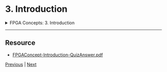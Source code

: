 # 3. Introduction

<details>
  <summary> FPGA Concepts: 3. Introduction </summary>

<p align="center" >
    <img src="https://rfpga.s3.us-west-1.amazonaws.com/HLS-for-FPGA-Part-1-Combinational-Circuits/images/3_Introduction.png" width="90%" > 
    <img src="https://rfpga.s3.us-west-1.amazonaws.com/HLS-for-FPGA-Part-1-Combinational-Circuits/images/3_Introduction_2.png" width="90%" > 
    <img src="https://rfpga.s3.us-west-1.amazonaws.com/HLS-for-FPGA-Part-1-Combinational-Circuits/images/3_Introduction_3.png" width="90%" > 
    <img src="https://rfpga.s3.us-west-1.amazonaws.com/HLS-for-FPGA-Part-1-Combinational-Circuits/images/3_Introduction_4.png" width="90%" > 
    <img src="https://rfpga.s3.us-west-1.amazonaws.com/HLS-for-FPGA-Part-1-Combinational-Circuits/images/3_Introduction_5.png" width="90%" > 
    <img src="https://rfpga.s3.us-west-1.amazonaws.com/HLS-for-FPGA-Part-1-Combinational-Circuits/images/3_Introduction_6.png" width="90%" > 
    <img src="https://rfpga.s3.us-west-1.amazonaws.com/HLS-for-FPGA-Part-1-Combinational-Circuits/images/3_Introduction_7.png" width="90%" > 

</p> 

</details>

---

## Resource

-   [FPGAConcept-Introduction-QuizAnswer.pdf](https://rfpga.s3.us-west-1.amazonaws.com/HLS-for-FPGA-Part-1-Combinational-Circuits/resources/FPGAConcept-Introduction-QuizAnswer.pdf)

[Previous](./2_Course-Structure.md) | [Next](./4_Features-and-Applications.md)
